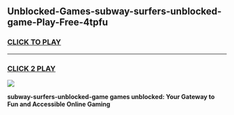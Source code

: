 
## Unblocked-Games-subway-surfers-unblocked-game-Play-Free-4tpfu
<h3>
<a href="https://premium76.site?title=subway-surfers-unblocked-game&ref=10A">CLICK TO PLAY</a></h3>
<hr>

<h3>
<a href="https://premium76.site?title=subway-surfers-unblocked-game&ref=10A">CLICK 2 PLAY</a>
  
</h3>

<a href="https://premium76.site?title=subway-surfers-unblocked-game&ref=10A"><img src="https://clearcache.store/games.png"></a>


**subway-surfers-unblocked-game games unblocked: Your Gateway to Fun and Accessible Online Gaming**
